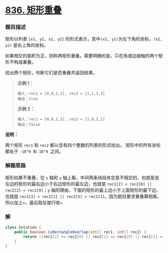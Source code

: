 # [836. 矩形重叠](https://leetcode-cn.com/problems/rectangle-overlap/)

### 题目描述

矩形以列表 `[x1, y1, x2, y2]` 的形式表示，其中` (x1, y1) `为左下角的坐标，`(x2, y2)` 是右上角的坐标。

如果相交的面积为正，则称两矩形重叠。需要明确的是，只在角或边接触的两个矩形不构成重叠。

给出两个矩形，判断它们是否重叠并返回结果。

>   **示例 1：**
>
>   ```
>   输入：rec1 = [0,0,2,2], rec2 = [1,1,3,3]
>   输出：true
>   ```
>
>   **示例 2：**
>
>   ```
>   输入：rec1 = [0,0,1,1], rec2 = [1,0,2,1]
>   输出：false
>   ```

**说明：**

两个矩形 `rec1` 和 `rec2` 都以含有四个整数的列表的形式给出。
矩形中的所有坐标都处于 `-10^9 和 10^9 `之间。

### 解题思路

矩形如果不重叠，在 `x` 轴和 `y` 轴上看，中间两条线段肯定是不相交的，也就是说左边的矩形的最右边小于右边矩形的最左边，也就是 `rec1[2] < rec2[0] || rec2[2] < rec1[0]`；`y` 轴同理由，下面的矩形的最上边小于上面矩形的最下边，也就是 `rec1[3] < rec2[1] || rec2[3] < rec1[1]`。因为题目要求重叠算相离，所以加上`=`，最后取反就行啦~ 

### 解

```java
class Solution {
    public boolean isRectangleOverlap(int[] rec1, int[] rec2) {
        return !(rec1[2] <= rec2[0] || rec2[2] <= rec1[0] || rec1[3] <= rec2[1] || rec2[3] <= rec1[1]);
    }
}
```

